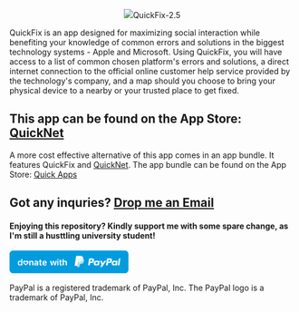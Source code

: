 <p align="center">
  <img src="https://github.com/PhuocThienTran/QuickFix/blob/main/QuickFix/QuickFix/Assets.xcassets/AppIcon.appiconset/167.png
</p>

# QuickFix-2.5
QuickFix is an app designed for maximizing social interaction while benefiting your knowledge of common errors and solutions in the biggest technology systems - Apple and Microsoft. Using QuickFix, you will have access to a list of common chosen platform's errors and solutions, a direct internet connection to the official online customer help service provided by the technology's company, and a map should you choose to bring your physical device to a nearby or your trusted place to get fixed.

## This app can be found on the App Store: [QuickNet](https://apps.apple.com/au/app/quick-appss-net/id1489780396)
  A more cost effective alternative of this app comes in an app bundle. It features QuickFix and [QuickNet](https://github.com/PhuocThienTran/QuickNet). The app bundle can be found on the App Store: [Quick Apps](https://apps.apple.com/au/app-bundle/quick-apps/id1505694713)
  
## Got any inquries? [Drop me an Email](mailto:donnyquickinc@gmail.com)

#### Enjoying this repository? Kindly support me with some spare change, as I'm still a husttling university student!
  <a href="https://www.paypal.me/thientran2702"><img src="blue.svg" height="40"></a>  
<p>PayPal is a registered trademark of PayPal, Inc. The PayPal logo is a trademark of PayPal, Inc.</p>
